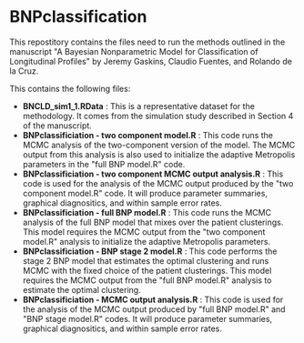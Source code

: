 # BNPclassification

This repostitory contains the files need to run the methods outlined in the manuscript "A Bayesian Nonparametric Model for Classification of Longitudinal Profiles" by Jeremy Gaskins, Claudio Fuentes, and Rolando de la Cruz.

This contains the following files:
<ul>
  <li> <b>BNCLD_sim1_1.RData</b> : This is a representative dataset for the methodology.  It comes from the simulation study described in Section 4 of the manuscript.   </li>
  <li> <b>BNPclassificiation - two component model.R</b> : This code runs the MCMC analysis of the two-component version of the model.  The MCMC output from this analysis is also used to initialize the adaptive Metropolis parameters in the "full BNP model.R" code. </li>
  <li> <b>BNPclassificiation - two component MCMC output analysis.R</b> : This code is used for the analysis of the MCMC output produced by the "two component model.R" code.  It will produce parameter summaries, graphical diagnositics, and within sample error rates. </li>
  <li> <b>BNPclassificiation - full BNP model.R</b> : This code runs the MCMC analysis of the full BNP model that mixes over the patient clusterings.  This model requires the MCMC output from the "two component model.R" analysis to initialize the adaptive Metropolis parameters. </li>
  <li> <b>BNPclassificiation - BNP stage 2 model.R</b> : This code performs the stage 2 BNP model that estimates the optimal clustering and runs MCMC with the fixed choice of the patient clusterings.  This model requires the MCMC output from the "full BNP model.R" analysis to estimate the optimal clustering. </li>  <li> <b>BNPclassificiation - MCMC output analysis.R</b> : This code is used for the analysis of the MCMC output produced by "full BNP model.R" and "BNP stage model.R" codes.  It will produce parameter summaries, graphical diagnositics, and within sample error rates. </li>
</ul>
